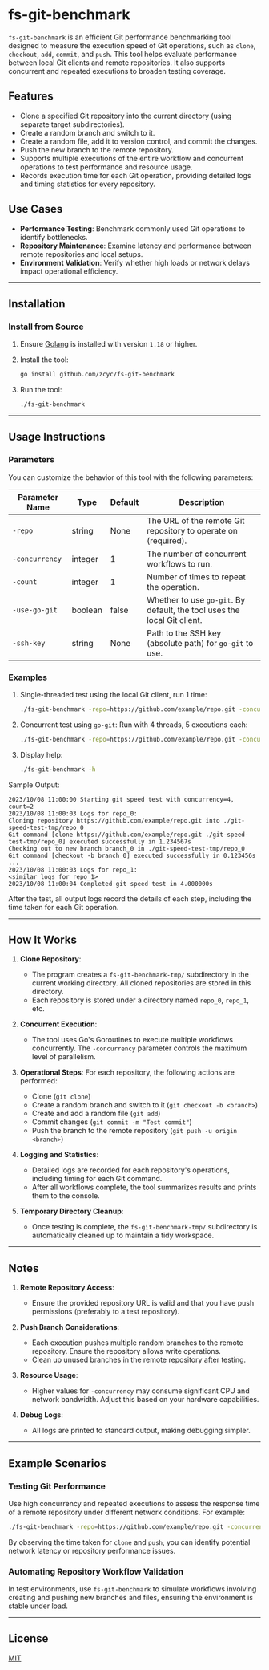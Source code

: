 # fs-git-benchmark

`fs-git-benchmark` is an efficient Git performance benchmarking tool designed to measure the execution speed of Git operations, such as `clone`, `checkout`, `add`, `commit`, and `push`. This tool helps evaluate performance between local Git clients and remote repositories. It also supports concurrent and repeated executions to broaden testing coverage.

## Features

- Clone a specified Git repository into the current directory (using separate target subdirectories).
- Create a random branch and switch to it.
- Create a random file, add it to version control, and commit the changes.
- Push the new branch to the remote repository.
- Supports multiple executions of the entire workflow and concurrent operations to test performance and resource usage.
- Records execution time for each Git operation, providing detailed logs and timing statistics for every repository.

## Use Cases

- **Performance Testing**: Benchmark commonly used Git operations to identify bottlenecks.
- **Repository Maintenance**: Examine latency and performance between remote repositories and local setups.
- **Environment Validation**: Verify whether high loads or network delays impact operational efficiency.

---

## Installation

### Install from Source

1. Ensure [Golang](https://golang.org/dl/) is installed with version `1.18` or higher.
2. Install the tool:
   ```bash
   go install github.com/zcyc/fs-git-benchmark
   ```

3. Run the tool:
   ```bash
   ./fs-git-benchmark
   ```

---

## Usage Instructions

### Parameters

You can customize the behavior of this tool with the following parameters:

| Parameter Name    | Type    | Default | Description                                                      |
|-------------------|---------|---------|------------------------------------------------------------------|
| `-repo`           | string  | None    | The URL of the remote Git repository to operate on (required).   |
| `-concurrency`    | integer | 1       | The number of concurrent workflows to run.                       |
| `-count`          | integer | 1       | Number of times to repeat the operation.                         |
| `-use-go-git`     | boolean | false   | Whether to use `go-git`. By default, the tool uses the local Git client. |
| `-ssh-key`        | string  | None    | Path to the SSH key (absolute path) for `go-git` to use.         |

### Examples

1. Single-threaded test using the local Git client, run 1 time:
   ```bash
   ./fs-git-benchmark -repo=https://github.com/example/repo.git -concurrency=1 -count=1
   ```

2. Concurrent test using `go-git`: Run with 4 threads, 5 executions each:
   ```bash
   ./fs-git-benchmark -repo=https://github.com/example/repo.git -concurrency=4 -count=5 -use-go-git=true -ssh-key=/Users/charlie/.ssh/id_rsa
   ```

3. Display help:
   ```bash
   ./fs-git-benchmark -h
   ```

Sample Output:
```plaintext
2023/10/08 11:00:00 Starting git speed test with concurrency=4, count=2
2023/10/08 11:00:03 Logs for repo_0:
Cloning repository https://github.com/example/repo.git into ./git-speed-test-tmp/repo_0
Git command [clone https://github.com/example/repo.git ./git-speed-test-tmp/repo_0] executed successfully in 1.234567s
Checking out to new branch branch_0 in ./git-speed-test-tmp/repo_0
Git command [checkout -b branch_0] executed successfully in 0.123456s
...
2023/10/08 11:00:03 Logs for repo_1:
<similar logs for repo_1>
2023/10/08 11:00:04 Completed git speed test in 4.000000s
```

After the test, all output logs record the details of each step, including the time taken for each Git operation.

---

## How It Works

1. **Clone Repository**:
    - The program creates a `fs-git-benchmark-tmp/` subdirectory in the current working directory. All cloned repositories are stored in this directory.
    - Each repository is stored under a directory named `repo_0`, `repo_1`, etc.

2. **Concurrent Execution**:
    - The tool uses Go's Goroutines to execute multiple workflows concurrently. The `-concurrency` parameter controls the maximum level of parallelism.

3. **Operational Steps**:
    For each repository, the following actions are performed:
    - Clone (`git clone`)
    - Create a random branch and switch to it (`git checkout -b <branch>`)
    - Create and add a random file (`git add`)
    - Commit changes (`git commit -m "Test commit"`)
    - Push the branch to the remote repository (`git push -u origin <branch>`)

4. **Logging and Statistics**:
    - Detailed logs are recorded for each repository's operations, including timing for each Git command.
    - After all workflows complete, the tool summarizes results and prints them to the console.

5. **Temporary Directory Cleanup**:
    - Once testing is complete, the `fs-git-benchmark-tmp/` subdirectory is automatically cleaned up to maintain a tidy workspace.

---

## Notes

1. **Remote Repository Access**:
    - Ensure the provided repository URL is valid and that you have push permissions (preferably to a test repository).

2. **Push Branch Considerations**:
    - Each execution pushes multiple random branches to the remote repository. Ensure the repository allows write operations.
    - Clean up unused branches in the remote repository after testing.

3. **Resource Usage**:
    - Higher values for `-concurrency` may consume significant CPU and network bandwidth. Adjust this based on your hardware capabilities.

4. **Debug Logs**:
    - All logs are printed to standard output, making debugging simpler.

---

## Example Scenarios

### Testing Git Performance

Use high concurrency and repeated executions to assess the response time of a remote repository under different network conditions. For example:

```bash
./fs-git-benchmark -repo=https://github.com/example/repo.git -concurrency=10 -count=20
```

By observing the time taken for `clone` and `push`, you can identify potential network latency or repository performance issues.

### Automating Repository Workflow Validation

In test environments, use `fs-git-benchmark` to simulate workflows involving creating and pushing new branches and files, ensuring the environment is stable under load.

---

## License

[MIT](./LICENSE)
